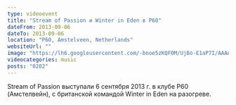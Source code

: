 ```yaml
---
type: videoevent
title: "Stream of Passion и Winter in Eden в P60"
dateFrom: 2013-09-06
dateTo: 2013-09-06
location: "P60, Amstelveen, Netherlands"
websiteUrl: ""
image: "https://lh6.googleusercontent.com/-bnoe5zKQF0M/UjBo-E1aP7I/AAAAAAAAacc/6_UgDRSWMWk/s1600/dsc01320.picasaweb.jpg"
videocategories: music
posts: "0202"
---
```


Stream of Passion выступали 6 сентября 2013 г. в клубе P60 (Амстелвейн), с британской командой Winter in Eden на разогреве.
